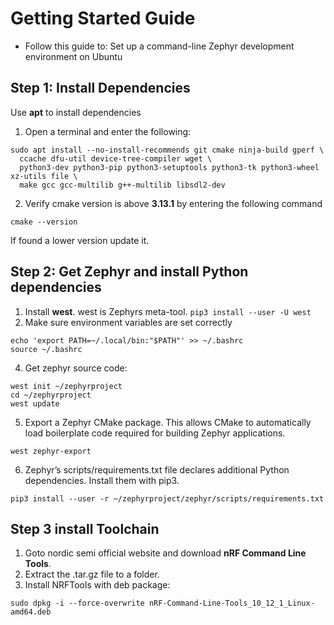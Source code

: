 # Getting Started Guide
- Follow this guide to:
	Set up a command-line Zephyr development environment on Ubuntu

## Step 1: Install Dependencies
Use **apt** to install dependencies

1. Open a terminal and enter the following:
```
sudo apt install --no-install-recommends git cmake ninja-build gperf \
  ccache dfu-util device-tree-compiler wget \
  python3-dev python3-pip python3-setuptools python3-tk python3-wheel xz-utils file \
  make gcc gcc-multilib g++-multilib libsdl2-dev
```

2. Verify cmake version is above **3.13.1** by entering the following command
```
cmake --version
```
If found a lower version update it.

## Step 2: Get Zephyr and install Python dependencies
1. Install **west**. west is Zephyrs meta-tool. 
`pip3 install --user -U west`
3. Make sure environment variables are set correctly
```
echo 'export PATH=~/.local/bin:"$PATH"' >> ~/.bashrc
source ~/.bashrc
```
4. Get zephyr source code:
```
west init ~/zephyrproject
cd ~/zephyrproject
west update
```

5. Export a Zephyr CMake package. This allows CMake to automatically load boilerplate code required for building Zephyr applications.
```
west zephyr-export
```

6. Zephyr’s scripts/requirements.txt file declares additional Python dependencies. Install them with pip3.

```
pip3 install --user -r ~/zephyrproject/zephyr/scripts/requirements.txt
```

## Step 3 install Toolchain
1. Goto nordic semi official website and download **nRF Command Line Tools**.
2. Extract the .tar.gz file to a folder.
3. Install NRFTools with deb package:
```
sudo dpkg -i --force-overwrite nRF-Command-Line-Tools_10_12_1_Linux-amd64.deb
```
